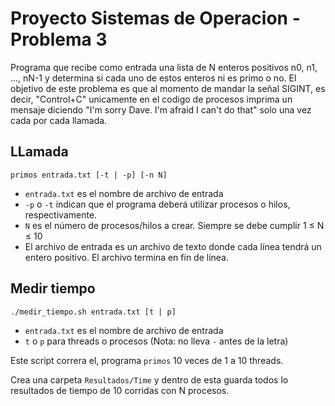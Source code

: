 # Proyecto Sistemas de Operacion - Problema 3

Programa que recibe como entrada una lista de N enteros positivos n0, n1, ..., nN-1 y determina si cada uno de estos enteros ni es primo o no. El objetivo de este problema es que al momento de mandar la señal SIGINT, es decir, "Control+C" unicamente en el codigo de procesos imprima un mensaje diciendo "I'm sorry Dave. I'm afraid I can't do that" solo una vez cada por cada llamada.

## LLamada

`primos entrada.txt [-t | -p] [-n N]`

* `entrada.txt` es el nombre de archivo de entrada
* `-p` o `-t` indican que el programa deberá utilizar procesos o hilos, respectivamente.
* `N` es el número de procesos/hilos a crear. Siempre se debe cumplir 1 ≤ N ≤ 10
* El archivo de entrada es un archivo de texto donde cada línea tendrá un entero positivo. El archivo termina en fin de línea.


## Medir tiempo

`./medir_tiempo.sh entrada.txt [t | p]`

* `entrada.txt` es el nombre de archivo de entrada
* `t` o `p` para threads o procesos (Nota: no lleva `-` antes de la letra)

Este script correra el, programa `primos` 10 veces de 1 a 10 threads.

Crea una carpeta `Resultados/Time` y dentro de esta guarda todos lo resultados de tiempo de 10 corridas con N procesos.
